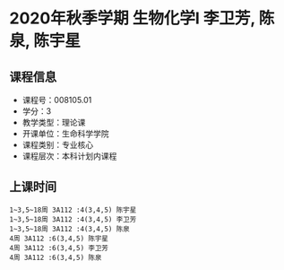 # 2020年秋季学期 生物化学I 李卫芳, 陈泉, 陈宇星






## 课程信息

- 课程号：008105.01
- 学分：3
- 教学类型：理论课
- 开课单位：生命科学学院
- 课程类别：专业核心
- 课程层次：本科计划内课程

## 上课时间

```
1~3,5~18周 3A112 :4(3,4,5) 陈宇星
1~3,5~18周 3A112 :4(3,4,5) 李卫芳
1~3,5~18周 3A112 :4(3,4,5) 陈泉
4周 3A112 :6(3,4,5) 陈宇星
4周 3A112 :6(3,4,5) 李卫芳
4周 3A112 :6(3,4,5) 陈泉
```

